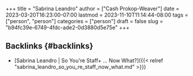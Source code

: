 +++
title = "Sabrina Leandro"
author = ["Cash Prokop-Weaver"]
date = 2023-03-20T16:23:00-07:00
lastmod = 2023-11-10T11:14:44-08:00
tags = ["person", "person"]
categories = ["person"]
draft = false
slug = "b94fc39e-6749-4fdc-ade2-0d3880d5e75e"
+++

## Backlinks {#backlinks}

-   [Sabrina Leandro | So You're Staff+ ... Now What?]({{< relref "sabrina_leandro_so_you_re_staff_now_what.md" >}})

